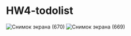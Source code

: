 # HW4-todolist
![Снимок экрана (670)](https://user-images.githubusercontent.com/62872580/102968540-3d9d8180-451e-11eb-9aae-167c9d3b1006.png)
![Снимок экрана (669)](https://user-images.githubusercontent.com/62872580/102968546-3eceae80-451e-11eb-97d3-a1da5d2a517b.png)
